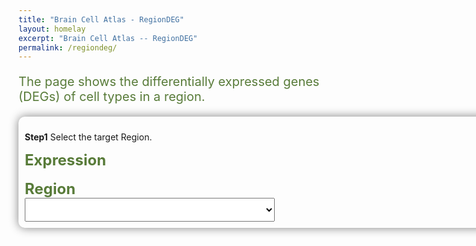 ```yaml
---
title: "Brain Cell Atlas - RegionDEG"
layout: homelay
excerpt: "Brain Cell Atlas -- RegionDEG"
permalink: /regiondeg/
---
```

<p class="text-center" style="color:#587B39; font-size:20px; ">The page shows the differentially expressed genes (DEGs) of cell types in a region.</p>
<!-- <div class="container"> -->
<!--b style="font-size: 24px; color: #BF5701">
ATLAS
</b-->
<!--div class="shadow p-3 mb-5 bg-white rounded row"-->
<!-- <p><b>Step1</b> Click below to select a target dataset for analysis.</p>
<div class="row" style="display: flex; justify-content: space-between;"> 
<div class="col-lg-3 text-center custom-column">
<div class="img-circle card photo-card card-clickable" onclick="handleClick('Adult',this)">
<img src="{{ site.url }}{{ site.baseurl }}/images/homePage/adult-brain.png" class="rounded-circle" />
</div> -->
<!-- <div>
<p class="text-center" style="margin-top: 16px;">
<b style="font-size: 24px; color: #587B39">
ADULT BRAIN
</b>
</p>
</div>
</div> -->

<!-- <div class="col-lg-3 text-center custom-column">
<div class="img-circle card photo-card card-clickable" onclick="handleClick('Fetal',this)">
<img src="{{ site.url }}{{ site.baseurl }}/images/homePage/fetal-brain.png" class="rounded-circle" />
</div>
<div>
<p class="text-center" style="margin-top: 16px;">
<b style="font-size: 24px; color: #587B39">
FETAL BRAIN
</b>
</p>
</div>
</div>
<div class="col-lg-3 text-center custom-column">
<div class="img-circle card photo-card card-clickable" onclick="handleClick('Tumour',this)">
<img src="{{ site.url }}{{ site.baseurl }}/images/homePage/tumour-brain.png" class="rounded-circle" />
</div>
<div>
<p class="text-center" style="margin-top: 16px;">
<b style="font-size: 24px; color: #587B39">
TUMOR
</b>
</p>
</div>
</div>
<div class="col-lg-3 text-center custom-column">
<div class="img-circle card photo-card card-clickable" onclick="handleClick('Organoid',this)">
<img src="{{ site.url }}{{ site.baseurl }}/images/homePage/drganoid-brain.png" class="rounded-circle" />
</div>
<div>
<p class="text-center" style="margin-top: 16px;">
<b style="font-size: 24px; color: #587B39">
ORGANOID
</b>
</p>
</div>
</div> -->

<!--div class="col-lg-3 text-center">
<div class="img-circle card photo-card card-clickable" onclick="handleClick('Tumour',this)">
<img src="{{ site.url }}{{ site.baseurl }}/images/homePage/airway.png" class="rounded-circle" />
</div>
<div>
<p class="text-center" style="margin-top: 16px;">
<b style="font-size: 24px; color: #BF5701">
ORGANOID
</b>
</p>
</div>
</div-->

<!-- </div>
</div> -->


<style>
    .custom-column {
        margin: 0 50px; /* 设置列之间的间距 */
    }
</style>


<script>
  function showImage0(photoName) {
    var photoElement = document.getElementById('photo');
    photoElement.src = photoName;
    photoElement.alt = photoName;
  }
</script>

<style>
  .image-container {
    max-width: 100%;
    max-height: 100%;
    background-color: none;
    justify-content: center;
    align-items: center;
    box-shadow: none;
  }
  
  .image-container img {
    width: 100%;
    height: 100%;
    object-fit: contain;
  }
    .photo-card {
        border: 10px solid #ccc; 
        overflow: hidden;
        border-radius: 50%;
        position: relative;
        background-size: cover;
    }
    .photo-card:hover img {
        transform: scale(1.1);
    }
    .photo-card img {
        display: block;
        width: 100%;
        height: 100%;
        object-fit: cover;
        transition: transform 0.3s;
    }
    .photo-card.clicked {
        border-color: #587B39;
    }
</style>


<div class="container" style="width: 800px">
<p><b>Step1</b> Select the target Region.</p>
  <b style="font-size: 24px; color: #587B39">Expression</b>
  <div id="imageIdContainer"></div>
  <br/>
  <b style="font-size: 24px; color: #587B39">Region</b>
  <br>
  <select id="selectBox1" style="width: 400px;" onchange="handleSelectChange();displaySelectedImage()" selectedIndex="0"></select>
  <br/>
  <div id="imageContainer"></div> <!-- 新增的div用于展示图片 -->
</div>
<br/>

<!-- <div id="imageIdContainer"></div> -->
<style>
  /* 设置固定宽度 */
  #selectBox1 {
    width: 400px; /* 这里可以根据需要调整宽度 */
    height: 38px
  }
  .image-container {
    max-width: 100%;
    max-height: 100%;
    background-color: none;
    justify-content: center;
    align-items: center;
    box-shadow: none;
  }
  .image-container img {
    width: 100%;
    height: 100%;
    object-fit: contain;
  }
  .container {
  /* background-color: #f0f0f0; */ /* 设置背景颜色为您想要的颜色值 */
  box-shadow: 0 0 15px grey;
  border-radius: 10px; /* 设置边框圆角的半径，可以根据需要进行调整 */
  padding: 10px; /* 可选：添加内边距以增加内容与边框之间的间距 */
}
  .imageIdContainer{
    box-shadow: 0 0 15px grey;
    border-radius: 10px; 
    padding: 10px; 
  }
</style>

<script>
  document.addEventListener('DOMContentLoaded', function() {
    var selectBox1 = document.getElementById('selectBox1');
    var imageContainer = document.getElementById('imageContainer');
    var imageElement = document.createElement('img');
    imageContainer.appendChild(imageElement);  // 将图片元素添加到指定的div

    // 确保选择框变化时触发 handleSelectChange 函数
    selectBox1.addEventListener('change', function() {
      handleSelectChange();
      displaySelectedImage(selectBox1.value);
    });

    loadInitialData();

    function loadInitialData() {
      fetch('{{ site.url }}{{ site.baseurl }}/js/genepage/RegionDEG.json')
        .then(response => response.json())
        .then(data => {
          // 获取数据中的第一个键
          var firstKey = Object.keys(data)[0];
          var options = data[firstKey] || []; // 使用空数组如果 data[firstKey] 未定义

          // 更新 selectBox1 的选项
          updateSelectBoxOptions(selectBox1, options);

          if (options.length > 0) {
            selectBox1.selectedIndex = 0;
            document.getElementById('imageIdContainer').textContent = 'Atlas: ' + firstKey;
            handleSelectChange(); // 默认选中第一个选项并显示图片
            displaySelectedImage(selectBox1.options[0].value); // 默认选中第一个选项并显示图片
          }
        })
        .catch(error => {
          console.error('Error loading RegionDEG.json:', error);
        });
    }

    function handleSelectChange() {
      var option1 = selectBox1.options[selectBox1.selectedIndex].value;
      displaySelectedImage(option1);
    }

    function displaySelectedImage(optionValue) {
      if (optionValue) {
        var encodedOption = encodeURIComponent(optionValue);
        var imageName = 'Atlas'+'_'+encodedOption + '.png'; // 假设图片名仅由选项值组成
        var imagePath = '{{ site.url }}{{ site.baseurl }}/images/markerPage/volcano/figures/stacked_violin_/ByRegion/' + imageName;
        
        if (imageElement) {
          imageElement.src = imagePath;
          console.log('Selected Image:', imagePath);
          // 设置图片路径和样式
          imageElement.src = imagePath;
          imageElement.style.width = '100%'; // 设置宽度
          imageElement.style.height = '100%'; // 高度自动调整
          imageElement.style.display = 'block'; // 设置图片为块级元素
          imageElement.style.margin = '0 auto'; // 图片居中
          console.log('Selected Image:', imagePath);
        }
      } else {
        console.log('Please select an image option.');
      }
    }

    function updateSelectBoxOptions(selectBox, options) {
      if (selectBox) {
        selectBox.innerHTML = generateOptionsHtml(options);
      }
    }

    function generateOptionsHtml(options) {
      var optionsHtml = '';
      for (var i = 0; i < options.length; i++) {
        optionsHtml += '<option value="' + options[i] + '">' + options[i] + '</option>';
      }
      return optionsHtml;
    }
  });
</script>
